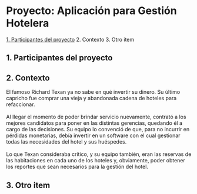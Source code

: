 # Proyecto: Aplicación para Gestión Hotelera

<a href="https://github.com/gutipy/CAI-TP_GRUPAL-Hotel/blob/main/README.md#1-participantes-del-proyecto">1. Participantes del proyecto</a>
2. Contexto
3. Otro item

## 1. Participantes del proyecto

## 2. Contexto

El famoso Richard Texan ya no sabe en qué invertir su dinero. Su último capricho fue comprar una vieja y abandonada cadena de hoteles para refaccionar.
<br> 
<br>
Al llegar el momento de poder brindar servicio nuevamente, contrató a los mejores candidatos para poner en las distintas gerencias, quedando él a cargo de las decisiones. Su equipo lo convenció de que, para no incurrir en pérdidas monetarias, debía invertir en un software con el cual gestionar todas las necesidades del hotel y sus huéspedes.
<br>
<br>
Lo que Texan consideraba crítico, y su equipo también, eran las reservas de las habitaciones en cada uno de los hoteles y, obviamente, poder obtener los reportes que sean necesarios para la gestión del hotel.


## 3. Otro item
